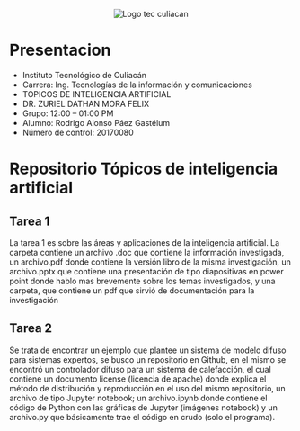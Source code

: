 <p align="center">
  <img src="./Teclogo.png" alt="Logo tec culiacan">
</p>
<p align="center">

# Presentacion
- Instituto Tecnológico de Culiacán
- Carrera: Ing. Tecnologías de la información y comunicaciones 
- TOPICOS DE INTELIGENCIA ARTIFICIAL
- DR. ZURIEL DATHAN MORA FELIX
- Grupo: 12:00 – 01:00 PM 
- Alumno: Rodrigo Alonso Páez Gastélum
- Número de control: 20170080
</p>

# Repositorio Tópicos de inteligencia artificial 
## Tarea 1
La tarea 1 es sobre las áreas y aplicaciones de la inteligencia artificial.
La carpeta contiene un archivo .doc que contiene la información investigada, un archivo.pdf donde contiene la versión libro de la misma investigación, un archivo.pptx que contiene una presentación de tipo diapositivas en power point donde hablo mas brevemente sobre los temas investigados, y una carpeta, que contiene un pdf que sirvió de documentación para la investigación 
## Tarea 2
Se trata de encontrar un ejemplo que plantee un sistema de modelo difuso para sistemas expertos, se busco un repositorio en Github, en el mismo se encontró un controlador difuso para un sistema de calefacción, el cual contiene un documento license (licencia de apache) donde explica el método de distribución y reproducción en el uso del mismo repositorio, un archivo de tipo Jupyter notebook; un archivo.ipynb donde contiene el código de Python con las gráficas de Jupyter (imágenes notebook) y un archivo.py que básicamente trae el código en crudo (solo el programa).
